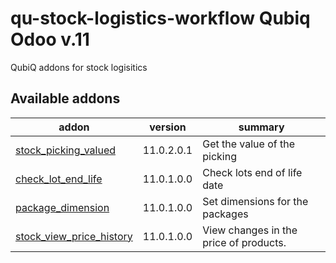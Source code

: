 # qu-stock-logistics-workflow Qubiq Odoo v.11
QubiQ addons for stock logisitics

[//]: # (addons)

Available addons
----------------
addon | version | summary
--- | --- | ---
[stock_picking_valued](stock_picking_valued/) | 11.0.2.0.1 | Get the value of the picking
[check_lot_end_life](check_lot_end_life/) | 11.0.1.0.0 | Check lots end of life date
[package_dimension](package_dimension/) | 11.0.1.0.0 | Set dimensions for the packages
[stock_view_price_history](stock_view_price_history/) | 11.0.1.0.0 | View changes in the price of products.

[//]: # (end addons)
